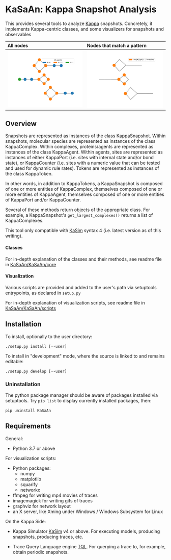 # KaSaAn: Kappa Snapshot Analysis

This provides several tools to analyze [Kappa](https://kappalanguage.org/) snapshots. Concretely, it implements Kappa-centric classes, and some visualizers for snapshots and observables

All nodes                           | Nodes that match a pattern
:-----------------------------------|:-----------------------------------------
![](./models/kite_snap_network.png) | ![](./models/kite_snap_network_0.png)


## Overview
Snapshots are represented as instances of the class KappaSnapshot. Within snapshots, molecular species are represented as instances of the class KappaComplex. Within complexes, proteins/agents are represented as instances of the class KappaAgent. Within agents, sites are represented as instances of either KappaPort (i.e. sites with internal state and/or bond state), or KappaCounter (i.e. sites with a numeric value that can be tested and used for dynamic rule rates). Tokens are represented as instances of the class KappaToken.

In other words, in addition to KappaTokens, a KappaSnapshot is composed of one or more entities of KappaComplex, themselves composed of one or more entities of KappaAgent, themselves composed of one or more entities of KappaPort and/or KappaCounter.

Several of these methods return objects of the appropriate class. For example, a KappaSnapshot's `get_largest_complexes()` returns a list of KappaComplexes. 

This tool only compatible with [KaSim](https://github.com/Kappa-Dev/KaSim/) syntax 4 (i.e. latest version as of this writing).

#### Classes
For in-depth explanation of the classes and their methods, see readme file in [KaSaAn/KaSaAn/core](./KaSaAn/core/README.md)

#### Visualization
Various scripts are provided and added to the user's path via setuptools entrypoints, as declared in `setup.py`
 
 For in-depth explanation of visualization scripts, see readme file in [KaSaAn/KaSaAn/scripts](./KaSaAn/scripts/README.md)


## Installation
To install, optionally to the user directory:
```
./setup.py install [--user]
```

To install in "development" mode, where the source is linked to and remains editable:
```
./setup.py develop [--user]
```

### Uninstallation
The python package manager should be aware of packages installed via setuptools. Try `pip list` to display currently installed packages, then:
```
pip uninstall KaSaAn
```

## Requirements
General:
* Python 3.7 or above

For visualization scripts:
* Python packages:
  * numpy
  * matplotlib
  * squarify
  * networkx
* ffmpeg for writing mp4 movies of traces
* imagemagick for writing gifs of traces
* graphviz for network layout
* an X server, like Xming under Windows / Windows Subsystem for Linux

On the Kappa Side:
* Kappa Simulator [KaSim](https://github.com/Kappa-Dev/KaSim) v4 or above.
For executing models, producing snapshots, producing traces, etc.

* Trace Query Language engine [TQL](https://github.com/jonathan-laurent/Kappa-TQL).
For querying a trace to, for example, obtain periodic snapshots.



